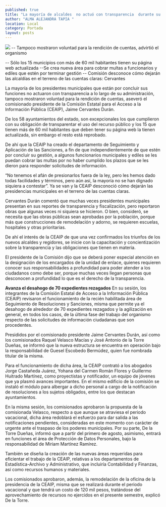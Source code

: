 ```yaml
---
published: true
title: "La mayoría de alcaldes  no actuó con transparencia  durante su gestión: CEAIP"
author: "ALMA ALEJANDRA TAPIA "
location: Local
category: Portada
layout: posts
---
```


![](http://i.imgur.com/KH6GxGHm.jpg)
-- Tampoco mostraron voluntad para la rendición de cuentas, advirtió el organismo

-- Sólo los 15 municipios con más de 60 mil habitantes tienen su página web actualizada
--Se crea nueva área para cobrar multas a funcionarios y ediles que estén por terminar gestión
-- Comisión desconoce cómo dejarán las alcaldías en el terreno de las cuentas claras: Cervantes

La mayoría de los presidentes municipales que están por concluir sus funciones no actuaron con transparencia a lo largo de su administración, tampoco mostraron voluntad para la rendición de cuentas, aseveró el comisionado presidente de la Comisión Estatal para el Acceso a la Información Pública (CEAIP), Jaime Cervantes Durán. 

De los 58 ayuntamientos del estado, son excepcionales los que cumplieron con su obligación de transparentar el uso del recurso público y los 15 que tienen más de 60 mil habitantes que deben tener su página web la tienen actualizada, sin embargo el resto está reprobado.

De ahí que la CEAIP ha creado el departamento de Seguimiento y Aplicación de las Sanciones, a fin de que independientemente de que estén por concluir su gestión, a algunos funcionarios municipales y ediles se les puedan cobrar las multas por no haber cumplido los plazos que se les dieron para responder solicitudes de información.

“No tenemos el afán de presionarlos fuera de la ley, pero les hemos dado todas facilidades y términos, pero aún así, la mayoría no se han dignado siquiera a contestar”. Ya se van y la CEAIP desconoció cómo dejarán las presidencias municipales en el terreno de las cuentas claras.

Cervantes Durán comentó que muchas veces presidentes municipales presentan en sus reportes de transparencia y fiscalización, pero reportaron obras que algunas veces ni siquiera se hicieron. O bien, consideró, se necesita que las obras públicas sean aprobadas por la población, porque más que construcciones de remodelación y adorno, se requieren escuelas, hospitales y otras prioritarias.  

De ahí el interés de la CEAIP de que una vez confirmados los triunfos de los nuevos alcaldes y regidores, se inicie con la capacitación y concientización sobre la transparencia y las obligaciones que tienen en materia.

El presidente de la Comisión dijo que se deberá poner especial atención en la designación de los encargados de la unidad de enlace, quienes requieren conocer sus responsabilidades a profundidad para poder atender a los ciudadanos como debe ser, porque muchas veces llegan personas que desconocen a profundidad lo que es el derecho de la transparencia.  

**Avanza el desahogo de 70 
expedientes rezagados**
En su sesión, los integrantes de la Comisión Estatal de Acceso a la Información Pública (CEAIP) revisaron el funcionamiento de la recién habilitada área de Seguimiento de Resoluciones y Sanciones, misma que permite ya el desahogo de alrededor de 70 expedientes rezagados y la agilización en general, en todos los casos, de la última fase del trabajo del organismo respecto de las solicitudes de información ciudadanas que son procedentes.

Presididos por el comisionado presidente Jaime Cervantes Durán, así como los comisionados Raquel Velasco Macías y José Antonio de la Torre Dueñas, se informó que la nueva estructura se encuentra en operación bajo la responsabilidad de Guesel Escobedo Bermúdez, quien fue nombrada titular de la misma.

Para el funcionamiento de dicha área, la CEAIP contrató a los abogados Jorge Castañeda Juárez, Yohana del Carmen Román Flores y Guillermo Huitrado Martínez, como proyectistas y notificador, un equipo de jóvenes que ya plasmó avances importantes.
En el mismo edificio de la comisión se instaló el módulo para albergar a dicho personal a cargo de la notificación de resoluciones a los sujetos obligados, entre los que destacan ayuntamientos.

En la misma sesión, los comisionados aprobaron la propuesta de la comisionada Velasco, respecto a que aunque se atraviesa el periodo vacacional, dicha área redoblará el esfuerzo para dar salida a las notificaciones pendientes, consideradas en este momento con carácter de urgente ante el traspaso de los poderes municipales.
Por su parte, De la Torre Dueñas, informó que a partir del primero de agosto, asimismo, entrará en funciones el área de Protección de Datos Personales, bajo la responsabilidad de Miriam Martínez Ramírez.

También se diseña la creación de las nuevas áreas requeridas para eficientar el trabajo de la CEAIP, relativas a los departamentos de Estadística-Archivo y Administrativo, que incluiría Contabilidad y Finanzas, así como recursos humanos y materiales.

Los comisionados aprobaron, además, la remodelación de la oficina de la presidencia de la CEAIP, misma que se realizará durante el periodo vacacional y que tendrá un costo de 120 mil pesos, tratándose del aprovechamiento de recursos no ejercidos en el presente semestre,  explicó De la Torre.
